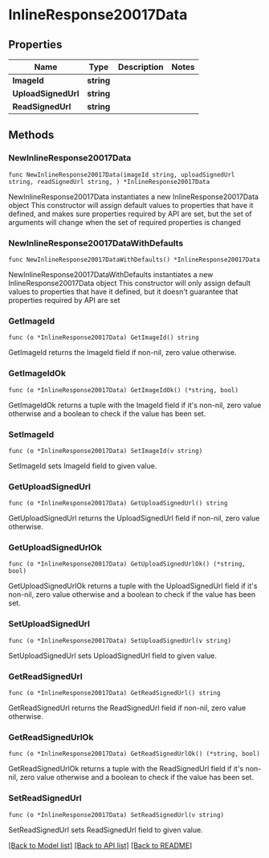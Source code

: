 # InlineResponse20017Data

## Properties

Name | Type | Description | Notes
------------ | ------------- | ------------- | -------------
**ImageId** | **string** |  | 
**UploadSignedUrl** | **string** |  | 
**ReadSignedUrl** | **string** |  | 

## Methods

### NewInlineResponse20017Data

`func NewInlineResponse20017Data(imageId string, uploadSignedUrl string, readSignedUrl string, ) *InlineResponse20017Data`

NewInlineResponse20017Data instantiates a new InlineResponse20017Data object
This constructor will assign default values to properties that have it defined,
and makes sure properties required by API are set, but the set of arguments
will change when the set of required properties is changed

### NewInlineResponse20017DataWithDefaults

`func NewInlineResponse20017DataWithDefaults() *InlineResponse20017Data`

NewInlineResponse20017DataWithDefaults instantiates a new InlineResponse20017Data object
This constructor will only assign default values to properties that have it defined,
but it doesn't guarantee that properties required by API are set

### GetImageId

`func (o *InlineResponse20017Data) GetImageId() string`

GetImageId returns the ImageId field if non-nil, zero value otherwise.

### GetImageIdOk

`func (o *InlineResponse20017Data) GetImageIdOk() (*string, bool)`

GetImageIdOk returns a tuple with the ImageId field if it's non-nil, zero value otherwise
and a boolean to check if the value has been set.

### SetImageId

`func (o *InlineResponse20017Data) SetImageId(v string)`

SetImageId sets ImageId field to given value.


### GetUploadSignedUrl

`func (o *InlineResponse20017Data) GetUploadSignedUrl() string`

GetUploadSignedUrl returns the UploadSignedUrl field if non-nil, zero value otherwise.

### GetUploadSignedUrlOk

`func (o *InlineResponse20017Data) GetUploadSignedUrlOk() (*string, bool)`

GetUploadSignedUrlOk returns a tuple with the UploadSignedUrl field if it's non-nil, zero value otherwise
and a boolean to check if the value has been set.

### SetUploadSignedUrl

`func (o *InlineResponse20017Data) SetUploadSignedUrl(v string)`

SetUploadSignedUrl sets UploadSignedUrl field to given value.


### GetReadSignedUrl

`func (o *InlineResponse20017Data) GetReadSignedUrl() string`

GetReadSignedUrl returns the ReadSignedUrl field if non-nil, zero value otherwise.

### GetReadSignedUrlOk

`func (o *InlineResponse20017Data) GetReadSignedUrlOk() (*string, bool)`

GetReadSignedUrlOk returns a tuple with the ReadSignedUrl field if it's non-nil, zero value otherwise
and a boolean to check if the value has been set.

### SetReadSignedUrl

`func (o *InlineResponse20017Data) SetReadSignedUrl(v string)`

SetReadSignedUrl sets ReadSignedUrl field to given value.



[[Back to Model list]](../README.md#documentation-for-models) [[Back to API list]](../README.md#documentation-for-api-endpoints) [[Back to README]](../README.md)


